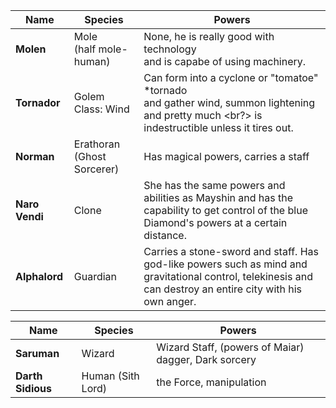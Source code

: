 |Name|Species|Powers|
|---|---|---|
|**Molen**| Mole <br/> (half mole-human) | None, he is really good with technology <br/> and is capabe of using machinery. |
|**Tornador**| Golem Class: Wind | Can form into a cyclone or "tomatoe" *tornado <br/> and gather wind, summon lightening and pretty much <br?> is indestructible unless it tires out.
|**Norman**| Erathoran (Ghost Sorcerer) | Has magical powers, carries a staff
|**Naro Vendi**| Clone | She has the same powers and abilities as Mayshin and has the capability to get control of the blue Diamond's powers at a certain distance. |
|**Alphalord**| Guardian <br/> | Carries a stone-sword and staff. Has god-like powers such as mind and gravitational control, telekinesis and can destroy an entire city with his own anger. | 

|Name|Species|Powers|
|---|---|---|
|**Saruman**| Wizard | Wizard Staff, (powers of Maiar) dagger, Dark sorcery 
|**Darth Sidious**| Human (Sith Lord) | the Force, manipulation  


